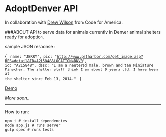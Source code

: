 # AdoptDenver API 

In collaboration with [Drew Wilson](https://github.com/drewrwilson) from Code for America.

###ABOUT
API to serve data for animals currently in Denver animal shelters ready for adoption.

sample JSON response : 



{
<code>
name: "JERRY",
pic: "http://www.petharbor.com/get_image.asp?RES=detail&ID=A215848&LOCATION=DNVR",
id: "A215848",
desc: "I am a neutered male, brown and tan Miniature Pinscher. The shelter staff think I am about 9 years old. I have been at the shelter since Feb 13, 2014."
</code>
}

[Demo](http://glacial-taiga-3356.herokuapp.com)

*More soon..*

-----------------------

How to run:

    npm i # install dependencies
    node app.js # runs server    
    gulp spec # runs tests


